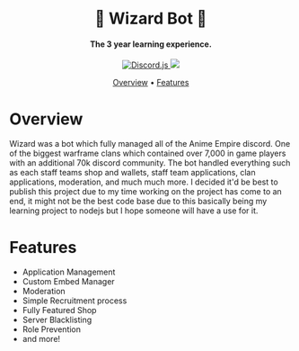 <h1 align="center">
  <br>
  🔮 Wizard Bot 🔮
  <br>
</h1>

<h4 align="center">The 3 year learning experience.</h4>

<p align="center">
  <a href="https://discord.js.org/#/">
    <img src="https://img.shields.io/badge/discord-js-blue.svg" alt="Discord.js">
  </a>
  <a href="https://opensource.org/licenses/MIT"> 
    <img src="https://img.shields.io/github/license/ZyC0R3/RitaBot.svg"> 
  </a>
</p>

<p align="center">
  <a href="#overview">Overview</a>
  •
  <a href="#features">Features</a>
</p>

# Overview

Wizard was a bot which fully managed all of the Anime Empire discord. One of the biggest warframe clans which contained over 7,000 in game players with an additional 70k discord community. The bot handled everything such as each staff teams shop and wallets, staff team applications, clan applications, moderation, and much much more. I decided it'd be best to publish this project due to my time working on the project has come to an end, it might not be the best code base due to this basically being my learning project to nodejs but I hope someone will have a use for it.

# Features

- Application Management
- Custom Embed Manager
- Moderation
- Simple Recruitment process
- Fully Featured Shop
- Server Blacklisting
- Role Prevention
- and more!
